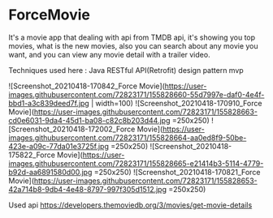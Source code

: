 # ForceMovie

  It's a movie app that dealing with api from TMDB api, it's showing you top movies, what is the new movies, also you can search about any movie you want,
and you can view any movie detail with a trailer video.

Techniques used here :
Java
RESTful API(Retrofit)
design pattern mvp

![Screenshot_20210418-170842_Force Movie](https://user-images.githubusercontent.com/72823171/155828660-55d7997e-daf0-4e4f-bbd1-a3c839deed7f.jpg | width=100) 
![Screenshot_20210418-170910_Force Movie](https://user-images.githubusercontent.com/72823171/155828663-cd0e6031-9da4-45d1-ba08-c82c8b203d44.jpg =250x250)
![Screenshot_20210418-172002_Force Movie](https://user-images.githubusercontent.com/72823171/155828664-aa0ed8f9-50be-423e-a09c-77da01e3725f.jpg =250x250)
![Screenshot_20210418-175822_Force Movie](https://user-images.githubusercontent.com/72823171/155828665-e21414b3-5114-4779-b92d-aa6891580d00.jpg =250x250)
![Screenshot_20210418-170821_Force Movie](https://user-images.githubusercontent.com/72823171/155828653-42a714b8-9db4-4e48-8797-997f305d1512.jpg =250x250)

Used api https://developers.themoviedb.org/3/movies/get-movie-details
